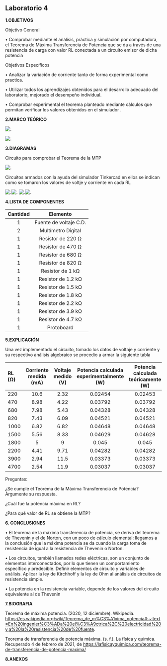 ## Laboratorio 4


**1.OBJETIVOS**

Objetivo  General 

•	Comprobar mediante el análisis,  práctica y simulación por computadora, el Teorema de Máxima Transferencia de Potencia  que se da a través de una resistencia de carga con valor RL conectada a un circuito emisor de dicha potencia

Objetivos Específicos

•	Analizar la variación de corriente tanto de forma experimental como practica.

•	Utilizar todos los aprendizajes obtenidos para el desarrollo adecuado del laboratorio, mejorado el desempeño individual.

•	Comprobar experimental el teorema planteado mediante cálculos que permitan verificar los valores obtenidos en el simulador .

**2.MARCO TEÓRICO**

![.](https://github.com/Estefania-O/Laboratorio-4/blob/main/img/Teorema_maxima_potencia_transferida.png)

![.](https://github.com/Estefania-O/Laboratorio-4/blob/main/img/Maxima_transferencia_potencia.png)

**3.DIAGRAMAS**

Circuito para comprobar el Teorema de la MTP

![.](https://github.com/Estefania-O/Laboratorio-4/blob/main/img/Cicuito_guia4.png)

Circuitos armados con la ayuda del simulador Tinkercad en ellos se indican como se tomaron los valores de voltje y corriente en cada RL

![.](https://github.com/Estefania-O/Laboratorio-4/blob/main/img/Circuito_RL1.png)![.](https://github.com/Estefania-O/Laboratorio-4/blob/main/img/Circuito_RL2.png)
![.](https://github.com/Estefania-O/Laboratorio-4/blob/main/img/Circuito_RL3.png)![.](https://github.com/Estefania-O/Laboratorio-4/blob/main/img/Circuito_RL4.png)

**4.LISTA DE COMPONENTES**

|**Cantidad**|**Elemento**|
|:-----:|:-----:|
|1|Fuente de voltaje C.D.|
|2|Multímetro Digital|
|1|Resistor de 220 Ω|
|1|Resistor de 470 Ω|
|1|Resistor de 680 Ω|
|1|Resistor de 820 Ω|
|1|Resistor de 1 kΩ|
|1|Resistor de 1.2 kΩ|
|1|Resistor de 1.5 kΩ|
|1|Resistor de 1.8 kΩ|
|1|Resistor de 2.2 kΩ|
|1|Resistor de 3.9 kΩ|
|1|Resistor de 4.7 kΩ|
|1|Protoboard|

**5.EXPLICACIÓN**

Una vez implementado el circuito, tomado los datos de voltaje y corriente y su respectivo análisis algebraico se procedio a armar la siguiente tabla

|**RL (Ω)**|**Corriente medida (mA)**|**Voltaje medido (V)**|**Potencia calculada experimentalmente (W)**|**Potencia calculada teóricamente (W)**|
|:----|:----:|:---:|:---:|:---:|
|220|10.6|2.32|0.02454|0.02453|
|470|8.98|4.22|0.03792|0.03792|
|680|7.98|5.43|0.04328|0.04328|
|820|7.43|6.09|0.04521|0.04521|
|1000|6.82|6.82|0.04648|0.04648
|1500|5.56|8.33|0.04629|0.04628|
|1800|5|9|0.045|0.045|
|2200|4.41|9.71|0.04282|0.04282|
|3900|2.94|11.5|0.03373|0.03373|
|4700|2.54|11.9|0.03037|0.03037|

Preguntas:

¿Se cumple el Teorema de la Máxima Transferencia de Potencia? Argumente su respuesta.


¿Cuál fue la potencia máxima en RL?


¿Para qué valor de RL se obtiene la MTP?


**6.  CONCLUSIONES**

•	El teorema de la máxima transferencia de potencia, se deriva del teorema de Thevenin y el de Norton, con un poco de cálculo elemental: llegamos a la conclusión que la máxima potencia se da cuando la carga toma de resistencia de igual a la resistencia de Thevenin o Norton.

•	Los circuitos, también llamados redes eléctricas, son un conjunto de elementos interconectados, por lo que tienen un comportamiento específico y predecible. Definir elementos de circuito y variables de análisis. Aplicar la ley de Kirchhoff y la ley de Ohm al análisis de circuitos de resistencia simple.


•	La potencia en la resistencia variable, depende de los valores del circuito equivalente al de Thevenin 


**7.BIOGRAFIA**

Teorema de máxima potencia. (2020, 12 diciembre). Wikipedia. https://es.wikipedia.org/wiki/Teorema_de_m%C3%A1xima_potencia#:~:text=En%20ingenier%C3%ADa%20el%C3%A9ctrica%2C%20electricidad%20y,a%20la%20resistencia%20de%20fuente.

Teorema de transferencia de potencia máxima. (s. f.). La física y química. Recuperado 4 de febrero de 2021, de https://lafisicayquimica.com/teorema-de-transferencia-de-potencia-maxima/

**8.ANEXOS**
